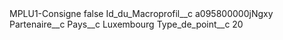 <?xml version="1.0" encoding="UTF-8"?>
<CustomMetadata xmlns="http://soap.sforce.com/2006/04/metadata" xmlns:xsi="http://www.w3.org/2001/XMLSchema-instance" xmlns:xsd="http://www.w3.org/2001/XMLSchema">
    <label>MPLU1-Consigne</label>
    <protected>false</protected>
    <values>
        <field>Id_du_Macroprofil__c</field>
        <value xsi:type="xsd:string">a095800000jNgxy</value>
    </values>
    <values>
        <field>Partenaire__c</field>
        <value xsi:nil="true"/>
    </values>
    <values>
        <field>Pays__c</field>
        <value xsi:type="xsd:string">Luxembourg</value>
    </values>
    <values>
        <field>Type_de_point__c</field>
        <value xsi:type="xsd:string">20</value>
    </values>
</CustomMetadata>
